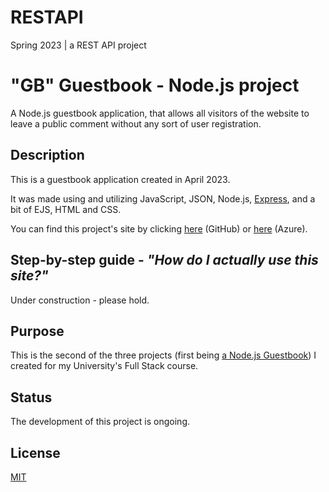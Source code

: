 # RESTAPI
Spring 2023 |  a REST API project

# "GB" Guestbook - Node.js project
A Node.js guestbook application, that allows all visitors of the website to leave a public comment without any sort of user registration.

## Description
This is a guestbook application created in April 2023. 

It was made using and utilizing JavaScript, JSON, Node.js, [Express](https://expressjs.com/), and a bit of EJS, HTML and CSS.

You can find this project's site by clicking [here](https://luminietos.github.io/GB/) (GitHub) or [here](https://gb-lumi-ykfe.onrender.com/) (Azure).

## Step-by-step guide - *"How do I actually use this site?"*
Under construction - please hold.

## Purpose
This is the second of the three projects (first being [a Node.js Guestbook](https://github.com/luminietos/GB)) I created for my University's Full Stack course. 

## Status
The development of this project is ongoing.

## License
[MIT](https://choosealicense.com/licenses/mit/)
